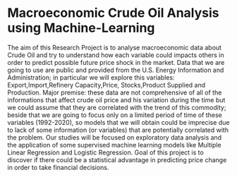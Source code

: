 # Macroeconomic Crude Oil Analysis using Machine-Learning

The aim of this Research Project is to analyse macroeconomic data about Crude Oil and try to understand how each variable could impacts others in order
to predict possible future price shock in the market. Data that we are going to use are public and provided from the U.S. Energy Information and 
Administration; in particular we will explore this variables: Export,Import,Refinery Capacity,Price, Stocks,Product Supplied and Production. 
Major premise: these data are not comprehensive of all of the informations that affect crude oil price and his variation during the time but we could 
assume that they are correlated with the trend of this commodity; beside that we are going to focus only on a limited period of time of these
variables (1992-2020), so models that we will obtain could be imprecise due to lack of some information (or variables) that are potentially correlated 
with the problem. Our studies will be focused on exploratory data analysis and the application of some supervised machine learning models like 
Multiple Linear Regression and Logistic Regression. Goal of this project is to discover if there could be a statistical advantage in predicting price
change in order to take financial decisions.
